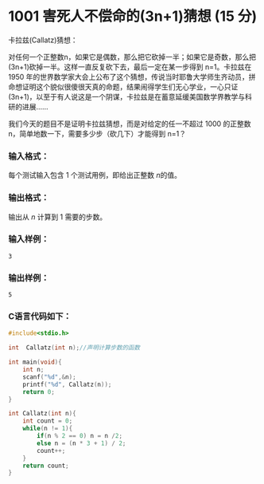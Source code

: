 # 1001 害死人不偿命的(3n+1)猜想 (15 分)
卡拉兹(Callatz)猜想：

对任何一个正整数n，如果它是偶数，那么把它砍掉一半；如果它是奇数，那么把(3n+1)砍掉一半。这样一直反复砍下去，最后一定在某一步得到 n=1。卡拉兹在 1950 年的世界数学家大会上公布了这个猜想，传说当时耶鲁大学师生齐动员，拼命想证明这个貌似很傻很天真的命题，结果闹得学生们无心学业，一心只证 (3n+1)，以至于有人说这是一个阴谋，卡拉兹是在蓄意延缓美国数学界教学与科研的进展……

我们今天的题目不是证明卡拉兹猜想，而是对给定的任一不超过 1000 的正整数 n，简单地数一下，需要多少步（砍几下）才能得到 n=1？

### 输入格式：

每个测试输入包含 1 个测试用例，即给出正整数 $n$的值。

### 输出格式：

输出从 $n$ 计算到 1 需要的步数。

### 输入样例：

```in
3
```

### 输出样例：

```
5
```
### C语言代码如下：
```c
#include<stdio.h>

int  Callatz(int n);//声明计算步数的函数

int main(void){
    int n;
    scanf("%d",&n);
    printf("%d", Callatz(n));
    return 0;
}

int Callatz(int n){
    int count = 0;
    while(n != 1){
        if(n % 2 == 0) n = n /2;
		else n = (n * 3 + 1) / 2;
        count++;
    }
    return count;
}
```